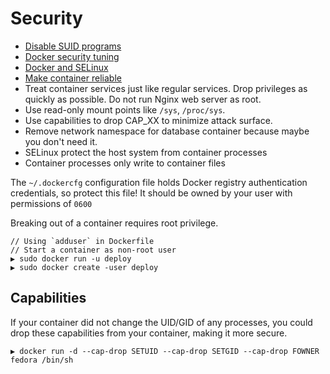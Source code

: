 # Security

* [Disable SUID programs](http://blog.tutum.co/2015/02/03/hardening-containers-disable-suid-programs/)
* [Docker security tuning](https://opensource.com/business/15/3/docker-security-tuning)
* [Docker and SELinux](https://www.youtube.com/watch?v=zWGFqMuEHdw)
* [Make container reliable](http://blog.jelastic.com/2015/04/14/5-key-features-make-containers-reliable-production-applications/)
* Treat container services just like regular services. Drop privileges as quickly as possible. Do not run Nginx web server as root.
* Use read-only mount points like `/sys`, `/proc/sys`.
* Use capabilities to drop CAP_XX to minimize attack surface.
* Remove network namespace for database container because maybe you don't need it.
* SELinux protect the host system from container processes
* Container processes only write to container files

The `~/.dockercfg` configuration file holds Docker registry authentication credentials, so protect this file! It should be owned by your user with permissions of `0600`

Breaking out of a container requires root privilege.

```
// Using `adduser` in Dockerfile
// Start a container as non-root user
▶ sudo docker run -u deploy
▶ sudo docker create -user deploy
```

## Capabilities

If your container did not change the UID/GID of any processes, you could drop these capabilities from your container, making it more secure.

```
▶ docker run -d --cap-drop SETUID --cap-drop SETGID --cap-drop FOWNER fedora /bin/sh
```
